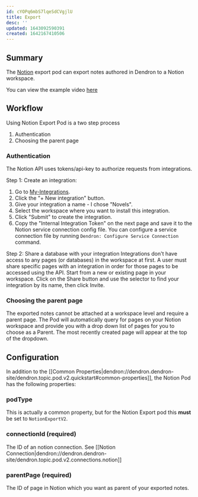 ```yaml
---
id: cYOPq6mbS7lqeSdCVgjlU
title: Export
desc: ''
updated: 1643092590391
created: 1642167410506
---
```


## Summary

The [Notion](https://www.notion.so/) export pod can export notes authored in Dendron to a Notion workspace.

You can view the example video [here](https://www.loom.com/share/d3d68896c1534405b2664b0d50806280)

## Workflow

Using Notion Export Pod is a two step process
1. Authentication
1. Choosing the parent page

### Authentication

The Notion API uses tokens/api-key to authorize requests from integrations.

Step 1: Create an integration: 
1. Go to [My-Integrations](https://www.notion.com/my-integrations).
1. Click the "+ New integration" button.
1. Give your integration a name - I chose "Novels".
1. Select the workspace where you want to install this integration.
1. Click "Submit" to create the integration.
1. Copy the "Internal Integration Token" on the next page and save it to the Notion service connection config file. 
You can configure a service connection file by running `Dendron: Configure Service Connection` command.

Step 2: Share a database with your integration
Integrations don't have access to any pages (or databases) in the workspace at first. A user must share specific pages with an integration in order for those pages to be accessed using the API.
Start from a new or existing page in your workspace. Click on the Share button and use the selector to find your integration by its name, then click Invite.

### Choosing the parent page

The exported notes cannot be attached at a workspace level and require a parent page.
The Pod will automatically query for pages on your Notion workspace and provide you with a drop down list of pages for you to choose as a Parent. The most recently created page will appear at the top of the dropdown.

## Configuration

In addition to the [[Common Properties|dendron://dendron.dendron-site/dendron.topic.pod.v2.quickstart#common-properties]], the Notion Pod has the following properties:

### podType

This is actually a common property, but for the Notion Export pod this **must** be set to `NotionExportV2`.

### connectionId (required)

The ID of an notion connection. See [[Notion Connection|dendron://dendron.dendron-site/dendron.topic.pod.v2.connections.notion]]

### parentPage (required)

The ID of page in Notion which you want as parent of your exported notes. 